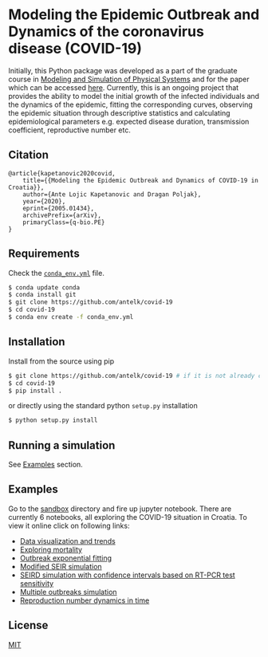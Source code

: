 # Modeling the Epidemic Outbreak and Dynamics of the coronavirus disease (COVID-19)

Initially, this Python package was developed as a part of the graduate course in [Modeling and Simulation of Physical Systems](https://nastava.fesb.unist.hr/nastava/predmeti/11623) and for the paper which can be accessed [here](https://arxiv.org/abs/2005.01434). Currently, this is an ongoing project that provides the ability to model the initial growth of the infected individuals and the dynamics of the epidemic, fitting the corresponding curves, observing the epidemic situation through descriptive statistics and calculating epidemiological parameters e.g. expected disease duration, transmission coefficient, reproductive number etc.

Citation
--------
```citation
@article{kapetanovic2020covid,
    title={{Modeling the Epidemic Outbreak and Dynamics of COVID-19 in Croatia}},
    author={Ante Lojic Kapetanovic and Dragan Poljak},
    year={2020},
    eprint={2005.01434},
    archivePrefix={arXiv},
    primaryClass={q-bio.PE}
}
```

## Requirements 

Check the [`conda_env.yml`](https://github.com/antelk/covid-19/blob/master/conda_env.yml) file.

```bash
$ conda update conda
$ conda install git
$ git clone https://github.com/antelk/covid-19
$ cd covid-19
$ conda env create -f conda_env.yml
```

## Installation

Install from the source using pip

```bash
$ git clone https://github.com/antelk/covid-19 # if it is not already cloned
$ cd covid-19
$ pip install .
```

or directly using the standard python `setup.py` installation

```bash
$ python setup.py install
```

## Running a simulation

See [Examples](#Examples) section.

## Examples

Go to the [sandbox](https://github.com/antelk/covid-19/tree/master/sandbox) directory and fire up jupyter notebook.
There are currently 6 notebooks, all exploring the COVID-19 situation in Croatia. To view it online click on following links:
* [Data visualization and trends](https://github.com/antelk/covid-19/blob/master/sandbox/00-Data-Visualization-and-Trends.ipynb)
* [Exploring mortality](https://github.com/antelk/covid-19/blob/master/sandbox/01-Exploring-Mortality.ipynb)
* [Outbreak exponential fitting](https://github.com/antelk/covid-19/blob/master/sandbox/02-Epidemic-Growth-Modeling.ipynb)
* [Modified SEIR simulation](https://github.com/antelk/covid-19/blob/master/sandbox/03-Modified-SEIR-Simulation.ipynb)
* [SEIRD simulation with confidence intervals based on RT-PCR test sensitivity](https://github.com/antelk/covid-19/blob/master/sandbox/04-SEIRD-Simulation.ipynb)
* [Multiple outbreaks simulation](https://github.com/antelk/covid-19/blob/master/sandbox/05-Multiple-Waves-Simulation.ipynb)
* [Reproduction number dynamics in time](https://github.com/antelk/covid-19/blob/master/sandbox/06-Basic-Reproduction-Number-Time-Series.ipynb)

## License

[MIT](https://github.com/antelk/covid-19/blob/master/LICENSE)